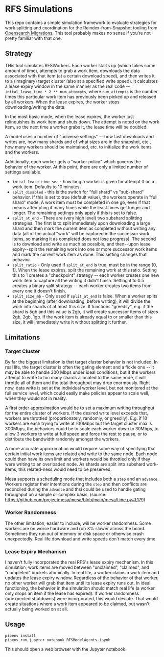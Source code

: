 # RFS Simulations

This repo contains a simple simulation framework to evaluate strategies for work splitting and coordination for the Reindex-from-Snapshot tooling from [Opensearch Migrations](https://github.com/opensearch-project/opensearch-migrations). This tool probably makes no sense if you're not pretty familiar with that one.

## Strategy
THis tool simulates RFSWorkers. Each worker starts up (which takes some amount of time), attempts to grab a work item, downloads the data associated with that item (at a certain download speed), and then writes it to a (imaginary) target cluster (also at a specified write speed). It calculates a lease expiry window in the same manner as the real code -- `inital_lease_time * 2 ** num_attempts`, where `num_attempts` is the number times this particular work item has previously been picked up and released by all workers. When the lease expires, the worker stops downloading/writing the data.

In the most basic mode, when the lease expires, the worker just relinquishes its work item and shuts down. The attempt is noted on the work item, so the next time a worker grabs it, the lease time will be doubled.

A model uses a number of "universe settings" -- how fast downloads and writes are, how many shards and of what sizes are in the snapshot, etc., how many workers should be maintained, etc. to initialize the work items and the workers.

Additionally, each worker gets a "worker policy" which governs the behavior of the worker. At this point, there are only a limited number of settings available.
- `inital_lease_time_sec` - how long a worker is given for attempt 0 on a work item. Defaults to 10 minutes.
- `split_disabled` - this is the switch for "full shard" vs "sub-shard" behavior. If this is set to true (default value), the workers operate in "full shard" mode. A work item must be completed in one go, even if that means attempting it many times while the least times get longer and longer. The remaining settings only apply if this is set to false.
- `split_at_end` - There are (very high level) two subshard splitting strategies. The first is to split immediately upon downloading a large shard and then mark the current item as completed without writing any data (all of the actual "work" will be captured in the successor work items, so marking it as completed does not lose progress). The second is to download and write as much as possible, and then--upon lease expiry--split the remaining work into one or more successor work items and mark the current work item as done. This setting changes that behavior.
- `split_ratio` - Only used if `split_at_end` is true, must be in the range (0, 1]. When the lease expires, split the remaining work at this ratio. Setting this to 1 creates a "checkpoint" strategy -- each worker creates one new work item to capture all the writing it didn't finish. Setting it to 0.5 creates a binary split strategy -- each worker creates two items from every one it doesn't finish.
- `split_size_mb` - Only used if `split_at_end` is false. When a worker splits at the beginning (after downloading, before writing), it will divide the work into shards of at most this size. It functions "greedily", e.g. if the shard is 5gb and this value is 2gb, it will create successor items of sizes 2gb, 2gb, 1gb. If the work item is already equal to or smaller than this size, it will immediately write it without splitting it further.


## Limitations
### Target Cluster
By far the biggest limitation is that target cluster behavior is not included. In real life, the target cluster is often the gating element and a fickle one -- it may be able to handle 300 Mbps under ideal conditions, but if the workers attempt to write to too many shards allocated to the same node, it will throttle all of them and the total throughput may drop enormously. Right now, data write is set at the individual worker level, but not monitored at the full service level, which could easily make policies appear to scale well, when they would not in reality.

A first order approximation would be to set a maximum writing throughput for the entire cluster of workers. If the desired write level exceeds that, workers are throttled (proportionately, randomly, or greedily). E.g. if 10 workers are each trying to write at 100Mbps but the target cluster max is 300Mbps, the behaviors could be to scale each worker down to 30Mbps, to allow 3 workers to write at full speed and force the rest to pause, or to distribute the bandwidth randomly amongst the workers.

A more accurate approximation would require some way of specifying that certain initial work items are related and write to the same node. Each node could then have its own limit and workers would be throttled only if they were writing to an overloaded node. As shards are split into subshard work-items, this related-ness would need to be preserved.

Mesa supports a scheduling mode that includes both a `step` and an `advance`. Workers register their intentions during the `step` and then conflicts are reconciled during the `advance` and thsi could be used to handle gating throughput on a simple or complex basis. (source: https://github.com/projectmesa/mesa/blob/main/mesa/time.py#L179)

### Worker Randomness
The other limitation, easier to include, will be worker randomness. Some workers are on worse hardware and run X% slower across the board. Sometimes they run out of memory or disk space or otherwise crash unexpectedly. Real life download and write speeds don't match every time.

### Lease Expiry Mechanism
I haven't fully incorporated the real RFS's lease expiry mechanism. In this simulation, work items are moved between "unclaimed", "claimed", and "completed" buckets atomically. In real life, a worker claims a work item and updates the lease expiry window. Regardless of the behavior of that worker, no other worker will grab that item until its lease expiry runs out. In ideal functioning, the behavior in the simulation should match real life (a worker only drops an item if the lease has expired). If worker randomness (unexpected shutdowns) were incorporated, this would deviate. That would create situations where a work item appeared to be claimed, but wasn't actually being worked on at all.

## Usage
```
pipenv install
pipenv run jupyter notebook RFSModelAgents.ipynb
```

This should open a web browser with the Jupyter notebook.
